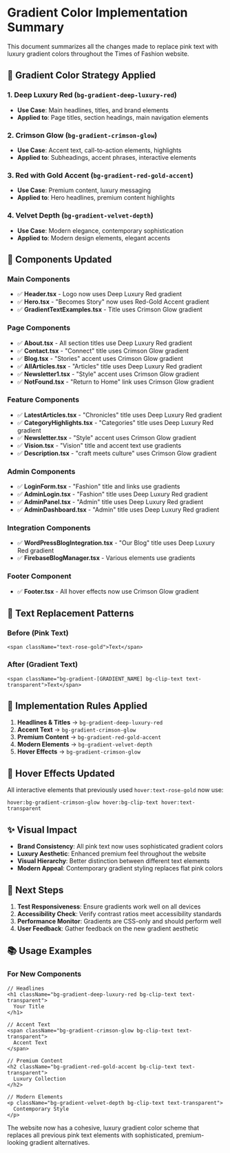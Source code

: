 # Gradient Color Implementation Summary

This document summarizes all the changes made to replace pink text with luxury gradient colors throughout the Times of Fashion website.

## 🎨 Gradient Color Strategy Applied

### 1. **Deep Luxury Red** (`bg-gradient-deep-luxury-red`)
- **Use Case**: Main headlines, titles, and brand elements
- **Applied to**: Page titles, section headings, main navigation elements

### 2. **Crimson Glow** (`bg-gradient-crimson-glow`)
- **Use Case**: Accent text, call-to-action elements, highlights
- **Applied to**: Subheadings, accent phrases, interactive elements

### 3. **Red with Gold Accent** (`bg-gradient-red-gold-accent`)
- **Use Case**: Premium content, luxury messaging
- **Applied to**: Hero headlines, premium content highlights

### 4. **Velvet Depth** (`bg-gradient-velvet-depth`)
- **Use Case**: Modern elegance, contemporary sophistication
- **Applied to**: Modern design elements, elegant accents

## 📝 Components Updated

### **Main Components**
- ✅ **Header.tsx** - Logo now uses Deep Luxury Red gradient
- ✅ **Hero.tsx** - "Becomes Story" now uses Red-Gold Accent gradient
- ✅ **GradientTextExamples.tsx** - Title uses Crimson Glow gradient

### **Page Components**
- ✅ **About.tsx** - All section titles use Deep Luxury Red gradient
- ✅ **Contact.tsx** - "Connect" title uses Crimson Glow gradient
- ✅ **Blog.tsx** - "Stories" accent uses Crimson Glow gradient
- ✅ **AllArticles.tsx** - "Articles" title uses Deep Luxury Red gradient
- ✅ **Newsletter1.tsx** - "Style" accent uses Crimson Glow gradient
- ✅ **NotFound.tsx** - "Return to Home" link uses Crimson Glow gradient

### **Feature Components**
- ✅ **LatestArticles.tsx** - "Chronicles" title uses Deep Luxury Red gradient
- ✅ **CategoryHighlights.tsx** - "Categories" title uses Deep Luxury Red gradient
- ✅ **Newsletter.tsx** - "Style" accent uses Crimson Glow gradient
- ✅ **Vision.tsx** - "Vision" title and accent text use gradients
- ✅ **Description.tsx** - "craft meets culture" uses Crimson Glow gradient

### **Admin Components**
- ✅ **LoginForm.tsx** - "Fashion" title and links use gradients
- ✅ **AdminLogin.tsx** - "Fashion" title uses Deep Luxury Red gradient
- ✅ **AdminPanel.tsx** - "Admin" title uses Deep Luxury Red gradient
- ✅ **AdminDashboard.tsx** - "Admin" title uses Deep Luxury Red gradient

### **Integration Components**
- ✅ **WordPressBlogIntegration.tsx** - "Our Blog" title uses Deep Luxury Red gradient
- ✅ **FirebaseBlogManager.tsx** - Various elements use gradients

### **Footer Component**
- ✅ **Footer.tsx** - All hover effects now use Crimson Glow gradient

## 🔄 Text Replacement Patterns

### **Before (Pink Text)**
```tsx
<span className="text-rose-gold">Text</span>
```

### **After (Gradient Text)**
```tsx
<span className="bg-gradient-[GRADIENT_NAME] bg-clip-text text-transparent">Text</span>
```

## 🎯 Implementation Rules Applied

1. **Headlines & Titles** → `bg-gradient-deep-luxury-red`
2. **Accent Text** → `bg-gradient-crimson-glow`
3. **Premium Content** → `bg-gradient-red-gold-accent`
4. **Modern Elements** → `bg-gradient-velvet-depth`
5. **Hover Effects** → `bg-gradient-crimson-glow`

## 📱 Hover Effects Updated

All interactive elements that previously used `hover:text-rose-gold` now use:
```tsx
hover:bg-gradient-crimson-glow hover:bg-clip-text hover:text-transparent
```

## ✨ Visual Impact

- **Brand Consistency**: All pink text now uses sophisticated gradient colors
- **Luxury Aesthetic**: Enhanced premium feel throughout the website
- **Visual Hierarchy**: Better distinction between different text elements
- **Modern Appeal**: Contemporary gradient styling replaces flat pink colors

## 🚀 Next Steps

1. **Test Responsiveness**: Ensure gradients work well on all devices
2. **Accessibility Check**: Verify contrast ratios meet accessibility standards
3. **Performance Monitor**: Gradients are CSS-only and should perform well
4. **User Feedback**: Gather feedback on the new gradient aesthetic

## 📚 Usage Examples

### **For New Components**
```tsx
// Headlines
<h1 className="bg-gradient-deep-luxury-red bg-clip-text text-transparent">
  Your Title
</h1>

// Accent Text
<span className="bg-gradient-crimson-glow bg-clip-text text-transparent">
  Accent Text
</span>

// Premium Content
<h2 className="bg-gradient-red-gold-accent bg-clip-text text-transparent">
  Luxury Collection
</h2>

// Modern Elements
<p className="bg-gradient-velvet-depth bg-clip-text text-transparent">
  Contemporary Style
</p>
```

The website now has a cohesive, luxury gradient color scheme that replaces all previous pink text elements with sophisticated, premium-looking gradient alternatives.
